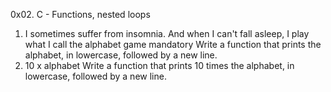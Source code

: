 0x02. C - Functions, nested loops
1. I sometimes suffer from insomnia. And when I can't fall asleep, I play what I call the alphabet game
mandatory
Write a function that prints the alphabet, in lowercase, followed by a new line.
2. 10 x alphabet Write a function that prints 10 times the alphabet, in lowercase, followed by a new line.
